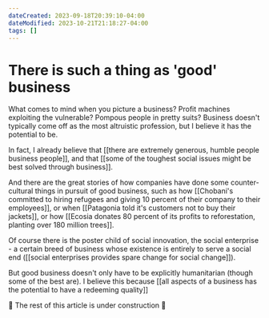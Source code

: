 ```yaml
---
dateCreated: 2023-09-18T20:39:10-04:00
dateModified: 2023-10-21T21:18:27-04:00
tags: []
---
```


# There is such a thing as 'good' business

What comes to mind when you picture a business? Profit machines exploiting the vulnerable? Pompous people in pretty suits? Business doesn't typically come off as the most altruistic profession, but I believe it has the potential to be.

In fact, I already believe that [[there are extremely generous, humble people business people]], and that [[some of the toughest social issues might be best solved through business]]. 

And there are the great stories of how companies have done some counter-cultural things in pursuit of good business, such as how [[Chobani's committed to hiring refugees and giving 10 percent of their company to their employees]], or when [[Patagonia told it's customers not to buy their jackets]], or how [[Ecosia donates 80 percent of its profits to reforestation, planting over 180 million trees]]. 

Of course there is the poster child of social innovation, the social enterprise - a certain breed of business whose existence is entirely to serve a social end ([[social enterprises provides spare change for social change]]).

But good business doesn't only have to be explicitly humanitarian (though some of the best are). I believe this because [[all aspects of a business has the potential to have a redeeming quality]] 

🚧 The rest of this article is under construction 🚧